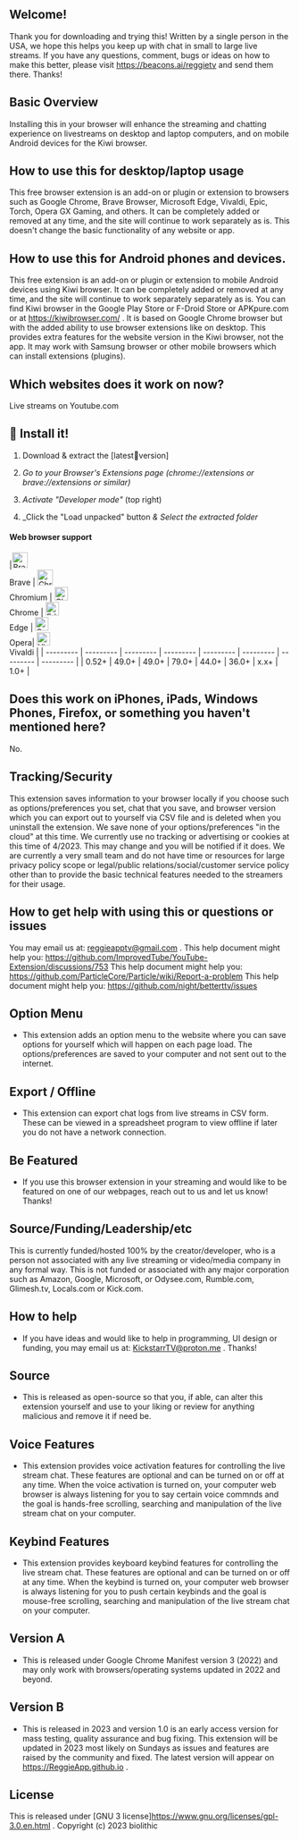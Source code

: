 <!-- /* Copyright 2023 biolithic. All rights reserved. */ -->

## Welcome!

Thank you for downloading and trying this!  Written by a single person in the USA, we hope this helps you keep up with chat in small to large live streams. If you have any questions, comment, bugs or ideas on how to make this better, please visit https://beacons.ai/reggietv and send them there. Thanks!


## Basic Overview

Installing this in your browser will enhance the streaming and chatting experience on livestreams on desktop and laptop computers, and on mobile Android devices for the Kiwi browser.


## How to use this for desktop/laptop usage

This free browser extension is an add-on or plugin or extension to browsers such as Google Chrome, Brave Browser, Microsoft Edge, Vivaldi, Epic, Torch, Opera GX Gaming, and others. It can be completely added or removed at any time, and the site will continue to work separately as is. This doesn't change the basic functionality of any website or app.


## How to use this for Android phones and devices.

This free extension is an add-on or plugin or extension to mobile Android devices using Kiwi browser. It can be completely added or removed at any time, and the site will continue to work separately separately as is. You can find Kiwi browser in the Google Play Store or F-Droid Store or APKpure.com or at https://kiwibrowser.com/ . It is based on Google Chrome browser but with the added ability to use browser extensions like on desktop. This provides extra features for the website version in the Kiwi browser, not the app. It may work with Samsung browser or other mobile browsers which can install extensions (plugins).


## Which websites does it work on now?
Live streams on Youtube.com


## 🔧 Install it!

1. Download & extract the [latest🧪version] 

2. _Go to your Browser's Extensions page (chrome://extensions or brave://extensions or similar)_ 

3. _Activate "Developer mode"_ (top right)

4. _Click the "Load unpacked" button _& Select the extracted folder_


#### Web browser support 
|[<img src="https://raw.githubusercontent.com/alrra/browser-logos/master/src/brave/brave_48x48.png" alt="Brave" width="28px" />](https://brave.com)</br>Brave | [<img src="https://raw.githubusercontent.com/alrra/browser-logos/master/src/chromium/chromium_48x48.png" alt="Chromium" width="28px" />](https://github.com/chromium/chromium)</br>Chromium | [<img src="https://raw.githubusercontent.com/alrra/browser-logos/master/src/chrome/chrome_48x48.png" alt="Chrome" width="24px" />](https://chrome.google.com/webstore/detail/improve-youtube-open-sour/bnomihfieiccainjcjblhegjgglakjdd)</br>Chrome | [<img src="https://raw.githubusercontent.com/alrra/browser-logos/master/src/edge/edge_48x48.png" alt="Edge" width="24px" height="24px" />](https://www.microsoft.com/edge)</br>Edge | [<img src="https://raw.githubusercontent.com/alrra/browser-logos/master/src/opera/opera_48x48.png" alt="Opera" width="24px" height="24px" />](https://addons.opera.com/en/extensions/details/install-chrome-extensions/)</br>Opera|  [<img src="https://raw.githubusercontent.com/alrra/browser-logos/master/src/vivaldi/vivaldi_48x48.png" alt="Vivaldi" width="24px" height="24px" />](https://github.com/ric2b/Vivaldi-browser)</br>Vivaldi |
| --------- | --------- | --------- | --------- | --------- | --------- | --------- | --------- |
| 0.52+ | 49.0+ | 49.0+ | 79.0+ | 44.0+ | 36.0+ | x.x+ | 1.0+ |


## Does this work on iPhones, iPads, Windows Phones, Firefox, or something you haven't mentioned here?

No.


## Tracking/Security

This extension saves information to your browser locally if you choose such as options/preferences you set, chat that you save, and browser version which you can export out to yourself via CSV file and is deleted when you uninstall the extension. We save none of your options/preferences "in the cloud" at this time.  We currently use no tracking or advertising or cookies at this time of 4/2023. This may change and you will be notified if it does. We are currently a very small team and do not have time or resources for large privacy policy scope or legal/public relations/social/customer service policy other than to provide the basic technical features needed to the streamers for their usage.


## How to get help with using this or questions or issues

You may email us at: reggieapptv@gmail.com .
This help document might help you: https://github.com/ImprovedTube/YouTube-Extension/discussions/753
This help document might help you: https://github.com/ParticleCore/Particle/wiki/Report-a-problem
This help document might help you: https://github.com/night/betterttv/issues

## Option Menu

- This extension adds an option menu to the website where you can save options for yourself which will happen on each page load. The options/preferences are saved to your computer and not sent out to the internet.


## Export / Offline

- This extension can export chat logs from live streams in CSV form.  These can be viewed in a spreadsheet program to view offline if later you do not have a network connection.


## Be Featured

- If you use this browser extension in your streaming and would like to be featured on one of our webpages, reach out to us and let us know!  Thanks!


## Source/Funding/Leadership/etc

This is currently funded/hosted 100% by the creator/developer, who is a person not associated with any live streaming or video/media company in any formal way. This is not funded or associated with any major corporation such as Amazon, Google, Microsoft, or Odysee.com, Rumble.com, Glimesh.tv, Locals.com or Kick.com.


## How to help

- If you have ideas and would like to help in programming, UI design or funding, you may email us at: KickstarrTV@proton.me .  Thanks!


## Source

- This is released as open-source so that you, if able, can alter this extension yourself and use to your liking or review for anything malicious and remove it if need be.


## Voice Features

- This extension provides voice activation features for controlling the live stream chat. These features are optional and can be turned on or off at any time. When the voice activation is turned on, your computer web browser is always listening for you to say certain voice commnds and the goal is hands-free scrolling, searching and manipulation of the live stream chat on your computer.


## Keybind Features

- This extension provides keyboard keybind features for controlling the live stream chat. These features are optional and can be turned on or off at any time. When the keybind is turned on, your computer web browser is always listening for you to push certain keybinds and the goal is mouse-free scrolling, searching and manipulation of the live stream chat on your computer.


## Version A

- This is released under Google Chrome Manifest version 3 (2022) and may only work with browsers/operating systems updated in 2022 and beyond.


## Version B

- This is released in 2023 and version 1.0 is an early access version for mass testing, quality assurance and bug fixing. This extension will be updated in 2023 most likely on Sundays as issues and features are raised by the community and fixed. The latest version will appear on https://ReggieApp.github.io .


## License

This is released under [GNU 3 license]https://www.gnu.org/licenses/gpl-3.0.en.html . Copyright (c) 2023 biolithic
